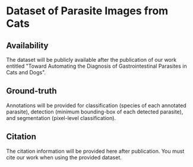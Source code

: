 # Dataset of Parasite Images from Cats

## Availability
  The dataset will be publicly available after the publication of our work entitled "Toward Automating the Diagnosis of Gastrointestinal
Parasites in Cats and Dogs".
  
## Ground-truth
  Annotations will be provided for classification (species of each annotated parasite), detection (minimum bounding-box of each detected parasite), and segmentation (pixel-level classification).
  
## Citation
  The citation information will be provided here after publication. You must cite our work when using the provided dataset.
